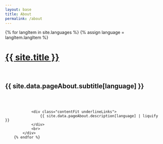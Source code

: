 ```yaml
---
layout: base
title: About
permalink: /about
---
```


<div class="section big">
   <div class="content limited centered">
        {% for langItem in site.languages %}
            {% assign language = langItem.langItem %}
            <div class="lang-section {{ language }}">
                <h1 class="upper"><a href="{{ '/' | prepend: site.baseurl }}">{{ site.title }}</a></h1>
                <br>
                <h2 class="lower">{{ site.data.pageAbout.subtitle[language] }}</h2>
                <br>
                <br>

                <div class="contentFit underlineLinks">
                    {{ site.data.pageAbout.description[language] | liquify }}
                </div>
                <br>
            </div>
        {% endfor %}
   </div>
</div>
